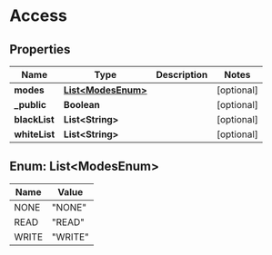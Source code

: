 
# Access

## Properties
Name | Type | Description | Notes
------------ | ------------- | ------------- | -------------
**modes** | [**List&lt;ModesEnum&gt;**](#List&lt;ModesEnum&gt;) |  |  [optional]
**_public** | **Boolean** |  |  [optional]
**blackList** | **List&lt;String&gt;** |  |  [optional]
**whiteList** | **List&lt;String&gt;** |  |  [optional]


<a name="List<ModesEnum>"></a>
## Enum: List&lt;ModesEnum&gt;
Name | Value
---- | -----
NONE | &quot;NONE&quot;
READ | &quot;READ&quot;
WRITE | &quot;WRITE&quot;



